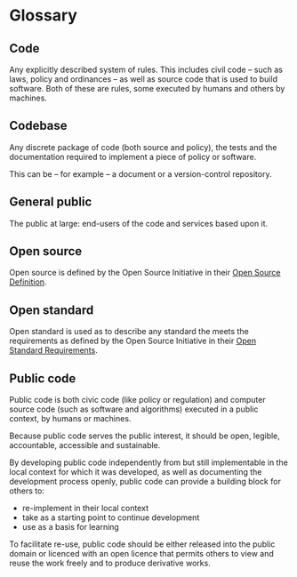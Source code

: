 # Glossary

## Code

Any explicitly described system of rules. This includes civil code – such as laws, policy and ordinances – as well as source code that is used to build software. Both of these are rules, some executed by humans and others by machines.

## Codebase

Any discrete package of code (both source and policy), the tests and the documentation required to implement a piece of policy or software.

This can be – for example – a document or a version-control repository.

## General public

The public at large: end-users of the code and services based upon it.

## Open source

Open source is defined by the Open Source Initiative in their [Open Source Definition](https://opensource.org/osd-annotated).

## Open standard

Open standard is used as to describe any standard the meets the requirements as defined by the Open Source Initiative in their [Open Standard Requirements](https://opensource.org/osr).

## Public code

Public code is both civic code (like policy or regulation) and computer source code (such as software and algorithms) executed in a public context, by humans or machines.

Because public code serves the public interest, it should be open, legible, accountable, accessible and sustainable.

By developing public code independently from but still implementable in the local context for which it was developed, as well as documenting the development process openly, public code can provide a building block for others to:

* re-implement in their local context
* take as a starting point to continue development
* use as a basis for learning

To facilitate re-use, public code should be either released into the public domain or licenced with an open licence that permits others to view and reuse the work freely and to produce derivative works.
